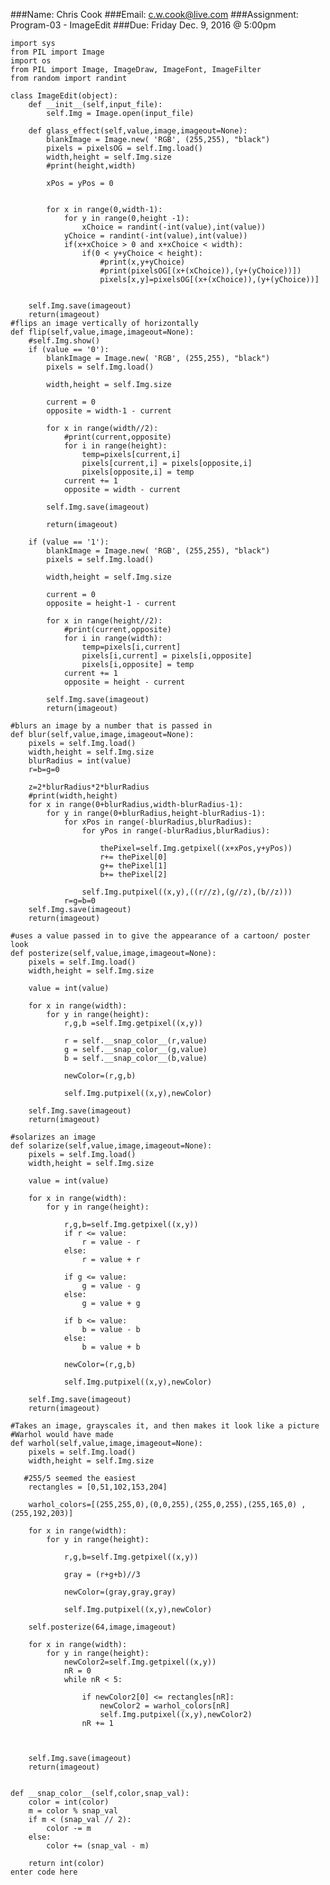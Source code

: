 ###Name: Chris Cook
###Email: c.w.cook@live.com
###Assignment: Program-03 - ImageEdit
###Due: Friday Dec. 9, 2016 @ 5:00pm


    import sys
    from PIL import Image
    import os
    from PIL import Image, ImageDraw, ImageFont, ImageFilter
    from random import randint
    
    class ImageEdit(object):
        def __init__(self,input_file):
            self.Img = Image.open(input_file)
        
        def glass_effect(self,value,image,imageout=None):
            blankImage = Image.new( 'RGB', (255,255), "black")
            pixels = pixelsOG = self.Img.load()
            width,height = self.Img.size  
            #print(height,width)		
            		
            xPos = yPos = 0
    		
    
            for x in range(0,width-1):
                for y in range(0,height -1):
                    xChoice = randint(-int(value),int(value))
                yChoice = randint(-int(value),int(value))
                if(x+xChoice > 0 and x+xChoice < width):
                    if(0 < y+yChoice < height):
                        #print(x,y+yChoice)
                        #print(pixelsOG[(x+(xChoice)),(y+(yChoice))])
                        pixels[x,y]=pixelsOG[(x+(xChoice)),(y+(yChoice))]
                        
           
        self.Img.save(imageout)
        return(imageout)
	#flips an image vertically of horizontally
    def flip(self,value,image,imageout=None):
        #self.Img.show()
        if (value == '0'):
            blankImage = Image.new( 'RGB', (255,255), "black")
            pixels = self.Img.load()
	
            width,height = self.Img.size
			
            current = 0
            opposite = width-1 - current	
			
            for x in range(width//2):
                #print(current,opposite)
                for i in range(height):
                    temp=pixels[current,i]
                    pixels[current,i] = pixels[opposite,i]
                    pixels[opposite,i] = temp
                current += 1
                opposite = width - current
        
            self.Img.save(imageout)
            
            return(imageout)
			
        if (value == '1'):
            blankImage = Image.new( 'RGB', (255,255), "black")
            pixels = self.Img.load()
	
            width,height = self.Img.size
			
            current = 0
            opposite = height-1 - current	
			
            for x in range(height//2):
                #print(current,opposite)
                for i in range(width):
                    temp=pixels[i,current]
                    pixels[i,current] = pixels[i,opposite]
                    pixels[i,opposite] = temp
                current += 1
                opposite = height - current
        
            self.Img.save(imageout)
            return(imageout)
		
	#blurs an image by a number that is passed in
    def blur(self,value,image,imageout=None):
        pixels = self.Img.load()
        width,height = self.Img.size     
        blurRadius = int(value)
        r=b=g=0
		
        z=2*blurRadius*2*blurRadius
        #print(width,height)
        for x in range(0+blurRadius,width-blurRadius-1):
            for y in range(0+blurRadius,height-blurRadius-1):
                for xPos in range(-blurRadius,blurRadius):
                    for yPos in range(-blurRadius,blurRadius):
                        
                        thePixel=self.Img.getpixel((x+xPos,y+yPos))
                        r+= thePixel[0]
                        g+= thePixel[1]
                        b+= thePixel[2]
			
                    self.Img.putpixel((x,y),((r//z),(g//z),(b//z)))
                r=g=b=0   
        self.Img.save(imageout)
        return(imageout)
        
	#uses a value passed in to give the appearance of a cartoon/ poster look
    def posterize(self,value,image,imageout=None):
        pixels = self.Img.load()
        width,height = self.Img.size
		
        value = int(value)
       
        for x in range(width):
            for y in range(height):
                r,g,b =self.Img.getpixel((x,y))
                
                r = self.__snap_color__(r,value)
                g = self.__snap_color__(g,value)
                b = self.__snap_color__(b,value)
				
                newColor=(r,g,b)
				
                self.Img.putpixel((x,y),newColor)
				
        self.Img.save(imageout)
        return(imageout)
        
	#solarizes an image 
    def solarize(self,value,image,imageout=None):
        pixels = self.Img.load()
        width,height = self.Img.size
		
        value = int(value)
		
        for x in range(width):
            for y in range(height):
                
                r,g,b=self.Img.getpixel((x,y))
                if r <= value:
                    r = value - r
                else: 
                    r = value + r
					
                if g <= value:
                    g = value - g
                else: 
                    g = value + g
					
                if b <= value:
                    b = value - b
                else: 
                    b = value + b
				
                newColor=(r,g,b)

                self.Img.putpixel((x,y),newColor)				
		
        self.Img.save(imageout)
        return(imageout)
        
	#Takes an image, grayscales it, and then makes it look like a picture 
	#Warhol would have made
    def warhol(self,value,image,imageout=None):
        pixels = self.Img.load()
        width,height = self.Img.size
       
	   #255/5 seemed the easiest
        rectangles = [0,51,102,153,204]
	
        warhol_colors=[(255,255,0),(0,0,255),(255,0,255),(255,165,0) ,(255,192,203)]
		
        for x in range(width):
            for y in range(height):
                
                r,g,b=self.Img.getpixel((x,y))
				
                gray = (r+g+b)//3
				
                newColor=(gray,gray,gray)

                self.Img.putpixel((x,y),newColor)
                    
        self.posterize(64,image,imageout)
				
        for x in range(width):
            for y in range(height):
                newColor2=self.Img.getpixel((x,y))
                nR = 0
                while nR < 5:
                    
                    if newColor2[0] <= rectangles[nR]:
                        newColor2 = warhol_colors[nR]
                        self.Img.putpixel((x,y),newColor2)
                    nR += 1
                        
        
        
        self.Img.save(imageout)
        return(imageout)

		
    def __snap_color__(self,color,snap_val):
        color = int(color)
        m = color % snap_val
        if m < (snap_val // 2):
            color -= m
        else:
            color += (snap_val - m)
                    
        return int(color)
    enter code here
